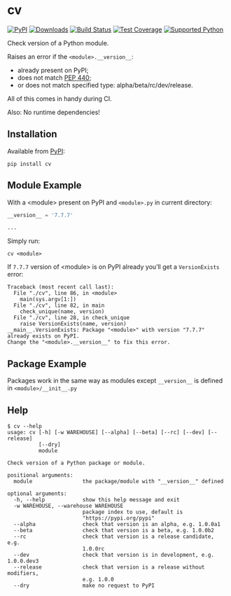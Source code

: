 # cv
[![PyPI](https://img.shields.io/pypi/v/cv)][pypi]
[![Downloads](https://img.shields.io/pypi/dm/cv)][pypi]
[![Build Status](https://img.shields.io/azure-devops/build/misha-drachuk/cv/9)](https://dev.azure.com/misha-drachuk/cv/_build/latest?definitionId=9&branchName=master)
[![Test Coverage](https://img.shields.io/coveralls/github/mdrachuk/cv/master)](https://coveralls.io/github/mdrachuk/cv)
[![Supported Python](https://img.shields.io/pypi/pyversions/cv)][pypi]

Check version of a Python module.

Raises an error if the `<module>.__version__`:
- already present on PyPI; 
- does not match [PEP 440](https://www.python.org/dev/peps/pep-0440);
- or does not match specified type: alpha/beta/rc/dev/release.

All of this comes in handy during CI. 

Also: No runtime dependencies!

## Installation
Available from [PyPI][pypi]:
```shell
pip install cv
```

## Module Example
With a \<module\> present on PyPI and `<module>.py` in current directory:
```python
__version__ = '7.7.7'

...
```

Simply run:
```shell
cv <module>
```

If `7.7.7` version of \<module\> is on PyPI already you’ll get a `VersionExists` error:
```plain
Traceback (most recent call last):
  File "./cv", line 86, in <module>
    main(sys.argv[1:])
  File "./cv", line 82, in main
    check_unique(name, version)
  File "./cv", line 28, in check_unique
    raise VersionExists(name, version)
__main__.VersionExists: Package "<module>" with version "7.7.7" already exists on PyPI.
Change the "<module>.__version__" to fix this error.
```

## Package Example
Packages work in the same way as modules except `__version__` is defined in `<module>/__init__.py`


## Help
```shell
$ cv --help
usage: cv [-h] [-w WAREHOUSE] [--alpha] [--beta] [--rc] [--dev] [--release]
          [--dry]
          module

Check version of a Python package or module.

positional arguments:
  module                the package/module with "__version__" defined

optional arguments:
  -h, --help            show this help message and exit
  -w WAREHOUSE, --warehouse WAREHOUSE
                        package index to use, default is
                        "https://pypi.org/pypi"
  --alpha               check that version is an alpha, e.g. 1.0.0a1
  --beta                check that version is a beta, e.g. 1.0.0b2
  --rc                  check that version is a release candidate, e.g.
                        1.0.0rc
  --dev                 check that version is in development, e.g. 1.0.0.dev3
  --release             check that version is a release without modifiers,
                        e.g. 1.0.0
  --dry                 make no request to PyPI
```

[pypi]: https://pypi.org/project/cv/